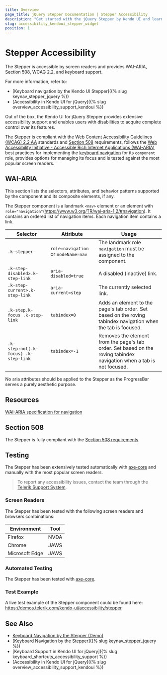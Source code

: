 ```yaml
---
title: Overview
page_title: jQuery Stepper Documentation | Stepper Accessibility
description: "Get started with the jQuery Stepper by Kendo UI and learn about its accessibility support for WAI-ARIA, Section 508, and WCAG 2.2."
slug: accessibility_kendoui_stepper_widget
position: 1
---
```


# Stepper Accessibility

The Stepper is accessible by screen readers and provides WAI-ARIA, Section 508, WCAG 2.2, and keyboard support.

 For more information, refer to:
* [Keyboard navigation by the Kendo UI Stepper]({% slug keynav_stepper_jquery %})
* [Accessibility in Kendo UI for jQuery]({% slug overview_accessibility_support_kendoui %})




Out of the box, the Kendo UI for jQuery Stepper provides extensive accessibility support and enables users with disabilities to acquire complete control over its features.


The Stepper is compliant with the [Web Content Accessibility Guidelines (WCAG) 2.2 AA](https://www.w3.org/TR/WCAG22/) standards and [Section 508](https://www.section508.gov/) requirements, follows the [Web Accessibility Initiative - Accessible Rich Internet Applications (WAI-ARIA)](https://www.w3.org/WAI/ARIA/apg/) best practices for implementing the [keyboard navigation](#keyboard-navigation) for its `component` role, provides options for managing its focus and is tested against the most popular screen readers.

## WAI-ARIA


This section lists the selectors, attributes, and behavior patterns supported by the component and its composite elements, if any.


The Stepper component is a landmark `<nav>` element or an element with `role="navigation"`(https://www.w3.org/TR/wai-aria-1.2/#navigation). It contains an ordered list of navigation items. Each navigation item contains a link.

| Selector | Attribute | Usage |
| -------- | --------- | ----- |
| `.k-stepper` | `role=navigation` or `nodeName=nav` | The landmark role `navigation` must be assigned to the component. |
| `.k-step-disabled>.k-step-link` | `aria-disabled=true` | A disabled (inactive) link. |
| `.k-step-current>.k-step-link` | `aria-current=step` | The currently selected link. |
| `.k-step.k-focus .k-step-link` | `tabindex=0` | Adds an element to the page's tab order. Set based on the roving tabindex navigation when the tab is focused. |
| `.k-step:not(.k-focus) .k-step-link` | `tabindex=-1` | Removes the element from the page's tab order. Set based on the roving tabindex navigation when a tab is not focused. |


No aria attributes should be applied to the Stepper as the ProgressBar serves a purely aesthetic purpose.

## Resources

[WAI-ARIA specification for navigation](https://www.w3.org/TR/wai-aria-1.2/#navigation)

## Section 508


The Stepper is fully compliant with the [Section 508 requirements](http://www.section508.gov/).

## Testing


The Stepper has been extensively tested automatically with [axe-core](https://github.com/dequelabs/axe-core) and manually with the most popular screen readers.

> To report any accessibility issues, contact the team through the [Telerik Support System](https://www.telerik.com/account/support-center).

### Screen Readers


The Stepper has been tested with the following screen readers and browsers combinations:

| Environment | Tool |
| ----------- | ---- |
| Firefox | NVDA |
| Chrome | JAWS |
| Microsoft Edge | JAWS |



### Automated Testing
The Stepper has been tested with [axe-core](https://github.com/dequelabs/axe-core).
### Test Example
A live test example of the Stepper component could be found here: https://demos.telerik.com/kendo-ui/accessibility/stepper
## See Also
* [Keyboard Navigation by the Stepper (Demo)](https://demos.telerik.com/kendo-ui/stepper/keyboard-navigation)
* [Keyboard Navigation by the Stepper]({% slug keynav_stepper_jquery %})
* [Keyboard Support in Kendo UI for jQuery]({% slug keyboard_shortcuts_accessibility_support %})
* [Accessibility in Kendo UI for jQuery]({% slug overview_accessibility_support_kendoui %})